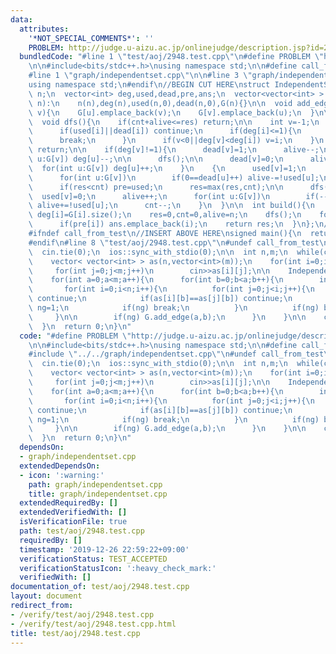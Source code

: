 ```yaml
---
data:
  attributes:
    '*NOT_SPECIAL_COMMENTS*': ''
    PROBLEM: http://judge.u-aizu.ac.jp/onlinejudge/description.jsp?id=2948
  bundledCode: "#line 1 \"test/aoj/2948.test.cpp\"\n#define PROBLEM \"http://judge.u-aizu.ac.jp/onlinejudge/description.jsp?id=2948\"\
    \n\n#include<bits/stdc++.h>\nusing namespace std;\n\n#define call_from_test\n\
    #line 1 \"graph/independentset.cpp\"\n\n#line 3 \"graph/independentset.cpp\"\n\
    using namespace std;\n#endif\n//BEGIN CUT HERE\nstruct IndependentSet{\n  int\
    \ n;\n  vector<int> deg,used,dead,pre,ans;\n  vector<vector<int> > G;\n\n  IndependentSet(int\
    \ n):\n    n(n),deg(n),used(n,0),dead(n,0),G(n){}\n\n  void add_edge(int u,int\
    \ v){\n    G[u].emplace_back(v);\n    G[v].emplace_back(u);\n  }\n\n  int res,cnt,alive;\n\
    \  void dfs(){\n    if(cnt+alive<=res) return;\n\n    int v=-1;\n    for(int i=0;i<n;i++){\n\
    \      if(used[i]||dead[i]) continue;\n      if(deg[i]<=1){\n        v=i;\n  \
    \      break;\n      }\n      if(v<0||deg[v]<deg[i]) v=i;\n    }\n    if(v<0)\
    \ return;\n\n    if(deg[v]!=1){\n      dead[v]=1;\n      alive--;\n      for(int\
    \ u:G[v]) deg[u]--;\n\n      dfs();\n\n      dead[v]=0;\n      alive++;\n    \
    \  for(int u:G[v]) deg[u]++;\n    }\n    {\n      used[v]=1;\n      alive--;\n\
    \      for(int u:G[v])\n        if(0==dead[u]++) alive-=!used[u];\n      cnt++;\n\
    \      if(res<cnt) pre=used;\n      res=max(res,cnt);\n\n      dfs();\n\n    \
    \  used[v]=0;\n      alive++;\n      for(int u:G[v])\n        if(--dead[u]==0)\
    \ alive+=!used[u];\n      cnt--;\n    }\n  }\n\n  int build(){\n    for(int i=0;i<n;i++)\
    \ deg[i]=G[i].size();\n    res=0,cnt=0,alive=n;\n    dfs();\n    for(int i=0;i<n;i++)\n\
    \      if(pre[i]) ans.emplace_back(i);\n    return res;\n  }\n};\n//END CUT HERE\n\
    #ifndef call_from_test\n//INSERT ABOVE HERE\nsigned main(){\n  return 0;\n}\n\
    #endif\n#line 8 \"test/aoj/2948.test.cpp\"\n#undef call_from_test\n\nsigned main(){\n\
    \  cin.tie(0);\n  ios::sync_with_stdio(0);\n\n  int n,m;\n  while(cin>>n>>m,n){\n\
    \    vector< vector<int> > as(n,vector<int>(m));\n    for(int i=0;i<n;i++)\n \
    \     for(int j=0;j<m;j++)\n        cin>>as[i][j];\n\n    IndependentSet G(m);\n\
    \    for(int a=0;a<m;a++){\n      for(int b=0;b<a;b++){\n        int ng=0;\n \
    \       for(int i=0;i<n;i++){\n          for(int j=0;j<i;j++){\n            if(as[i][a]==as[j][a])\
    \ continue;\n            if(as[i][b]==as[j][b]) continue;\n            if((as[i][a]>as[j][a])^(as[i][b]>as[j][b]))\
    \ ng=1;\n            if(ng) break;\n          }\n          if(ng) break;\n   \
    \     }\n\n        if(ng) G.add_edge(a,b);\n      }\n    }\n\n    cout<<G.build()<<endl;\n\
    \  }\n  return 0;\n}\n"
  code: "#define PROBLEM \"http://judge.u-aizu.ac.jp/onlinejudge/description.jsp?id=2948\"\
    \n\n#include<bits/stdc++.h>\nusing namespace std;\n\n#define call_from_test\n\
    #include \"../../graph/independentset.cpp\"\n#undef call_from_test\n\nsigned main(){\n\
    \  cin.tie(0);\n  ios::sync_with_stdio(0);\n\n  int n,m;\n  while(cin>>n>>m,n){\n\
    \    vector< vector<int> > as(n,vector<int>(m));\n    for(int i=0;i<n;i++)\n \
    \     for(int j=0;j<m;j++)\n        cin>>as[i][j];\n\n    IndependentSet G(m);\n\
    \    for(int a=0;a<m;a++){\n      for(int b=0;b<a;b++){\n        int ng=0;\n \
    \       for(int i=0;i<n;i++){\n          for(int j=0;j<i;j++){\n            if(as[i][a]==as[j][a])\
    \ continue;\n            if(as[i][b]==as[j][b]) continue;\n            if((as[i][a]>as[j][a])^(as[i][b]>as[j][b]))\
    \ ng=1;\n            if(ng) break;\n          }\n          if(ng) break;\n   \
    \     }\n\n        if(ng) G.add_edge(a,b);\n      }\n    }\n\n    cout<<G.build()<<endl;\n\
    \  }\n  return 0;\n}\n"
  dependsOn:
  - graph/independentset.cpp
  extendedDependsOn:
  - icon: ':warning:'
    path: graph/independentset.cpp
    title: graph/independentset.cpp
  extendedRequiredBy: []
  extendedVerifiedWith: []
  isVerificationFile: true
  path: test/aoj/2948.test.cpp
  requiredBy: []
  timestamp: '2019-12-26 22:59:22+09:00'
  verificationStatus: TEST_ACCEPTED
  verificationStatusIcon: ':heavy_check_mark:'
  verifiedWith: []
documentation_of: test/aoj/2948.test.cpp
layout: document
redirect_from:
- /verify/test/aoj/2948.test.cpp
- /verify/test/aoj/2948.test.cpp.html
title: test/aoj/2948.test.cpp
---
```


